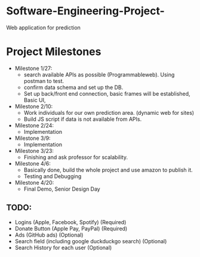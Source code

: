 # Software-Engineering-Project-
Web application for prediction
# Project Milestones 
* Milestone 1/27:
  * search available APIs as possible (Programmableweb). Using postman to test.
  * confirm data schema and set up the DB.
  * Set up back/front end connection, basic frames will be established, Basic UI, 
* Milestone 2/10:
  * Work individuals for our own prediction area. (dynamic web for sites)
  * Build JS script if data is not available from APIs.
* Milestone 2/24:
  * Implementation
* Milestone 3/9:
  * Implementation 
* Milestone 3/23:
  * Finishing and ask professor for scalability. 
* Milestone 4/6:
  * Basically done, build the whole project and use amazon to publish it. 
  * Testing and Debugging 
* Milestone 4/20:
  * Final Demo, Senior Design Day



## TODO:
  * Logins (Apple, Facebook, Spotify)  (Required)
  * Donate Button (Apple Pay, PayPal) (Required)
  * Ads (GitHub ads)  (Optional)
  * Search field (including google duckduckgo search) (Optional)
  * Search History for each user (Optional)
